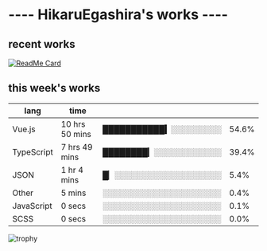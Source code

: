 # ---- HikaruEgashira's works ----

## recent works

[![ReadMe Card](https://github-readme-stats.vercel.app/api/pin/?username=twin-te&repo=twinte-front)](https://github.com/twin-te/twinte-front)

## this week's works

| lang        | time           |                       |        |
| ----------- | -------------- | --------------------- | ------ |
| Vue.js      | 10 hrs 50 mins | ███████████▍░░░░░░░░░ |  54.6% |
| TypeScript  | 7 hrs 49 mins  | ████████▎░░░░░░░░░░░░ |  39.4% |
| JSON        | 1 hr 4 mins    | █▏░░░░░░░░░░░░░░░░░░░ |   5.4% |
| Other       | 5 mins         | ░░░░░░░░░░░░░░░░░░░░░ |   0.4% |
| JavaScript  | 0 secs         | ░░░░░░░░░░░░░░░░░░░░░ |   0.1% |
| SCSS        | 0 secs         | ░░░░░░░░░░░░░░░░░░░░░ |   0.0% |

![trophy](https://github-profile-trophy.vercel.app/?username=HikaruEgashira&theme=flat)
